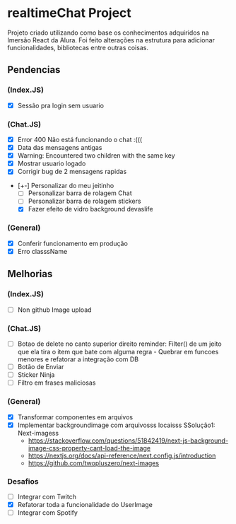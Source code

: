 # realtimeChat Project
Projeto criado utilizando como base os conhecimentos adquiridos na Imersão React da Alura.
Foi feito alterações na estrutura para adicionar funcionalidades, bibliotecas entre outras coisas.

## Pendencias
### (Index.JS)
- [X] Sessão pra login sem usuario
### (Chat.JS)

- [X] Error 400 Não está funcionando o chat :(((
- [X] Data das mensagens antigas
- [X] Warning: Encountered two children with the same key
- [X] Mostrar usuario logado
- [X] Corrigir bug de 2 mensagens rapidas
- [+-] Personalizar do meu jeitinho
    - [ ] Personalizar barra de rolagem Chat
    - [ ] Personalizar barra de rolagem stickers
    - [X] Fazer efeito de vidro background devaslife

### (General)
- [X] Conferir funcionamento em produção
- [X] Erro classsName 

## Melhorias
### (Index.JS)
- [ ] Non github Image upload
### (Chat.JS)
- [ ]  Botao de delete no canto superior direito reminder: Filter() de um jeito que ela tira o item que bate com alguma regra - Quebrar em funcoes menores e refatorar a integração com DB
- [ ]  Botão de Enviar
- [ ] Sticker Ninja
- [ ] Filtro em frases maliciosas
### (General)
- [X] Transformar componentes em arquivos 
- [X] Implementar backgroundimage com arquivosss locaisss
SSolução1: Next-imagess
    - https://stackoverflow.com/questions/51842419/next-js-background-image-css-property-cant-load-the-image
    - https://nextjs.org/docs/api-reference/next.config.js/introduction
    - https://github.com/twopluszero/next-images

### Desafios
- [ ] Integrar com Twitch
- [X] Refatorar toda a funcionalidade do UserImage
- [ ] Integrar com Spotify 
